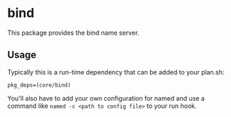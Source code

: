 # bind

This package provides the bind name server.

## Usage

Typically this is a run-time dependency that can be added to your
plan.sh:

    pkg_deps=(core/bind)

You'll also have to add your own configuration for named and use a command like `named -c <path to config file>` to your run hook.
